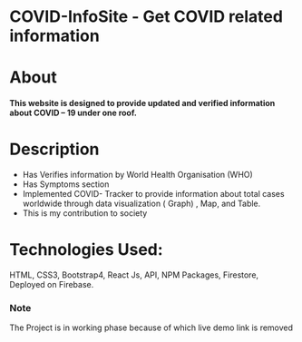 # COVID-InfoSite - Get COVID related information 

# About 
#### This website is designed to provide updated and verified information about COVID – 19 under one roof.


# Description
- Has Verifies information by World Health Organisation (WHO)
- Has Symptoms section 
-	Implemented COVID- Tracker to provide information about total cases worldwide through data visualization ( Graph) , Map, and Table.
- This is my contribution to society

# Technologies Used: 
HTML, CSS3, Bootstrap4, React Js, API, NPM Packages, Firestore, Deployed on Firebase.

### Note
The Project is in working phase because of which live demo link is removed
